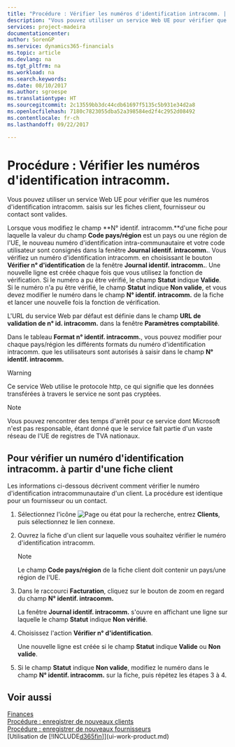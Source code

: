 ```yaml
---
title: "Procédure : Vérifier les numéros d'identification intracomm. | Microsoft Docs"
description: "Vous pouvez utiliser un service Web UE pour vérifier que les numéros d'identification intracomm. saisis sur les fiches client, fournisseur ou contact sont valides."
services: project-madeira
documentationcenter: 
author: SorenGP
ms.service: dynamics365-financials
ms.topic: article
ms.devlang: na
ms.tgt_pltfrm: na
ms.workload: na
ms.search.keywords: 
ms.date: 08/10/2017
ms.author: sgroespe
ms.translationtype: HT
ms.sourcegitcommit: 2c13559bb3dc44cdb61697f5135c5b931e34d2a8
ms.openlocfilehash: 7180c7823055dba52a398584ed2f4c2952d08492
ms.contentlocale: fr-ch
ms.lasthandoff: 09/22/2017

---
```

# <a name="how-to-verify-vat-registration-numbers"></a>Procédure : Vérifier les numéros d'identification intracomm.
Vous pouvez utiliser un service Web UE pour vérifier que les numéros d'identification intracomm. saisis sur les fiches client, fournisseur ou contact sont valides.  

 Lorsque vous modifiez le champ **N° identif. intracomm.**d'une fiche pour laquelle la valeur du champ **Code pays/région** est un pays ou une région de l'UE, le nouveau numéro d'identification intra-communautaire et votre code utilisateur sont consignés dans la fenêtre **Journal identif. intracomm.**. Vous vérifiez un numéro d'identification intracomm. en choisissant le bouton **Vérifier n° d'identification** de la fenêtre **Journal identif. intracomm.**. Une nouvelle ligne est créée chaque fois que vous utilisez la fonction de vérification. Si le numéro a pu être vérifié, le champ **Statut** indique **Valide**. Si le numéro n'a pu être vérifié, le champ **Statut** indique **Non valide**, et vous devez modifier le numéro dans le champ **N° identif. intracomm.** de la fiche et lancer une nouvelle fois la fonction de vérification.  

 L'URL du service Web par défaut est définie dans le champ **URL de validation de n° id. intracomm.** dans la fenêtre **Paramètres comptabilité**.  

 Dans le tableau **Format n° identif. intracomm.**, vous pouvez modifier pour chaque pays/région les différents formats du numéro d'identification intracomm. que les utilisateurs sont autorisés à saisir dans le champ **N° identif. intracomm.**  

> [!WARNING]  
>  Ce service Web utilise le protocole http, ce qui signifie que les données transférées à travers le service ne sont pas cryptées.  

> [!NOTE]  
>  Vous pouvez rencontrer des temps d'arrêt pour ce service dont Microsoft n'est pas responsable, étant donné que le service fait partie d'un vaste réseau de l'UE de registres de TVA nationaux.  

## <a name="to-verify-a-vat-registration-number-from-a-customer-card"></a>Pour vérifier un numéro d'identification intracomm. à partir d'une fiche client  
Les informations ci-dessous décrivent comment vérifier le numéro d'identification intracommunautaire d'un client. La procédure est identique pour un fournisseur ou un contact.   
1.  Sélectionnez l'icône ![Page ou état pour la recherche](media/ui-search/search_small.png "Page ou état pour la recherche"), entrez **Clients**, puis sélectionnez le lien connexe.  

2.  Ouvrez la fiche d'un client sur laquelle vous souhaitez vérifier le numéro d'identification intracomm.  

    > [!NOTE]  
    >  Le champ **Code pays/région** de la fiche client doit contenir un pays/une région de l'UE.  
3.  Dans le raccourci **Facturation**, cliquez sur le bouton de zoom en regard du champ **N° identif. intracomm.**  

    La fenêtre **Journal identif. intracomm.** s'ouvre en affichant une ligne sur laquelle le champ **Statut** indique **Non vérifié**.  
4.  Choisissez l'action **Vérifier n° d'identification**.  

     Une nouvelle ligne est créée si le champ **Statut** indique **Valide** ou **Non valide**.  
5.  Si le champ **Statut** indique **Non valide**, modifiez le numéro dans le champ **N° identif. intracomm.** sur la fiche, puis répétez les étapes 3 à 4.  

## <a name="see-also"></a>Voir aussi  
[Finances](finance.md)  
[Procédure : enregistrer de nouveaux clients](sales-how-register-new-customers.md)  
[Procédure : enregistrer de nouveaux fournisseurs](purchasing-how-register-new-vendors.md)  
[Utilisation de [!INCLUDE[d365fin](includes/d365fin_md.md)]](ui-work-product.md)

